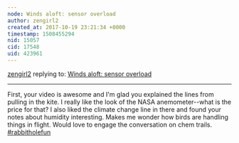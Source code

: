 ```yaml
---
node: Winds aloft: sensor overload
author: zengirl2
created_at: 2017-10-19 23:21:34 +0000
timestamp: 1508455294
nid: 15057
cid: 17548
uid: 423961
---
```




[zengirl2](../profile/zengirl2) replying to: [Winds aloft: sensor overload](../notes/cfastie/10-17-2017/winds-aloft-sensor-overload)

----
First, your video is awesome and I'm glad you explained the lines from pulling in the kite. I really like the look of the NASA anemometer--what is the price for that? I also liked the climate change line in there and found your notes about humidity interesting. Makes me wonder how birds are handling things in flight. Would love to engage the conversation on chem trails. [#rabbitholefun](/tag/rabbitholefun)